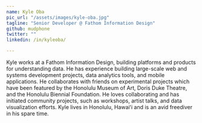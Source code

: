 ```yaml
---
name: Kyle Oba
pic_url: "/assets/images/kyle-oba.jpg"
tagline: "Senior Developer @ Fathom Information Design"
github: mudphone
twitter: ""
linkedin: /in/kyleoba/

---
```

Kyle works at a Fathom Information Design, building platforms and products for understanding data. He has experience building large-scale web and systems development projects, data analytics tools, and mobile applications. He collaborates with friends on experimental projects which have been featured by the Honolulu Museum of Art, Doris Duke Theatre, and the Honolulu Biennial Foundation. He loves collaborating and has initiated community projects, such as workshops, artist talks, and data visualization efforts. Kyle lives in Honolulu, Hawaiʻi and is an avid freediver in his spare time.